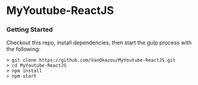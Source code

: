 
# MyYoutube-ReactJS

### Getting Started

Checkout this repo, install dependencies, then start the gulp process with the following:

```
> git clone https://github.com/VanOkazou/MyYoutube-ReactJS.git
> cd MyYoutube-ReactJS
> npm install
> npm start

